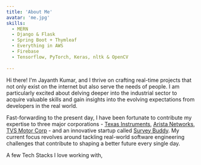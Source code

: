 ```yaml
---
title: 'About Me'
avatar: 'me.jpg'
skills:
  - MERN
  - Django & Flask
  - Spring Boot + Thymleaf
  - Everything in AWS
  - Firebase
  - Tensorflow, PyTorch, Keras, nltk & OpenCV
  
---
```


Hi there! I'm Jayanth Kumar, and I thrive on crafting real-time projects that not only exist on the internet but also serve the needs of people. I am particularly excited about delving deeper into the industrial sector to acquire valuable skills and gain insights into the evolving expectations from developers in the real world.

Fast-forwarding to the present day, I have been fortunate to contribute my expertise to three major corporations - [Texas Instruments](https://ti.com/), [Arista Networks](https://www.arista.com/en/), [TVS Motor Corp](https://www.tvsmotor.com/) - and an innovative startup called [Survey Buddy](https://www.surveybuddy.net/). My current focus revolves around tackling real-world software engineering challenges that contribute to shaping a better future every single day.

A few Tech Stacks I love working with,
